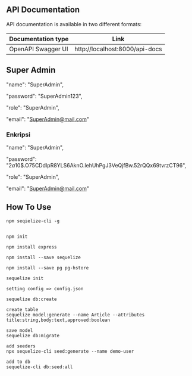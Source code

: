 ## API Documentation

API documentation is available in two different formats:

| Documentation type | Link                           |
| ------------------ | ------------------------------ |
| OpenAPI Swagger UI | http://localhost:8000/api-docs |

## Super Admin

"name": "SuperAdmin",

"password": "SuperAdmin123",

"role": "SuperAdmin",

"email": "SuperAdmin@mail.com"

### Enkripsi

"name": "SuperAdmin",

"password": "$2a$10$.O75CDdIpR8YLS6AknO.lehUhPgJ3VeQjfBw.52rQQx69tvrzCT96",

"role": "SuperAdmin",

"email": "SuperAdmin@mail.com"

## How To Use

```
npm seqielize-cli -g


npm init

npm install express

npm install --save sequelize

npm install --save pg pg-hstore

sequelize init

setting config => config.json

sequelize db:create

create table
sequelize model:generate --name Article --attributes title:string,body:text,approved:boolean

save model
sequelize db:migrate

add seeders
npx sequelize-cli seed:generate --name demo-user

add to db
sequelize-cli db:seed:all
```

